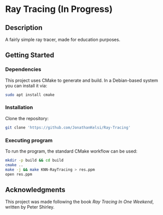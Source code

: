 # Ray Tracing (In Progress)

## Description
A fairly simple ray tracer, made for education purposes.
## Getting Started

### Dependencies

This project uses CMake to generate and build. In a Debian-based system you can install it via:
```bash
sudo apt install cmake
```

### Installation

Clone the repository:
```bash
git clone 'https://github.com/JonathanKelsi/Ray-Tracing'
```

### Executing program

To run the program, the standard CMake workflow can be used:
```bash
mkdir -p build && cd build
cmake ..
make -j && make KNN-RayTracing > res.ppm
open res.ppm
```

## Acknowledgments
This project was made following the book *Ray Tracing In One Weekend*, written by Peter Shirley.

